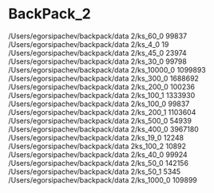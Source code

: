 # BackPack_2
/Users/egorsipachev/backpack/data 2/ks_60_0 99837 /Users/egorsipachev/backpack/data 2/ks_4_0 19 /Users/egorsipachev/backpack/data 2/ks_45_0 23974 /Users/egorsipachev/backpack/data 2/ks_30_0 99798 /Users/egorsipachev/backpack/data 2/ks_10000_0 1099893 /Users/egorsipachev/backpack/data 2/ks_300_0 1688692 /Users/egorsipachev/backpack/data 2/ks_200_0 100236 /Users/egorsipachev/backpack/data 2/ks_100_1 1333930 /Users/egorsipachev/backpack/data 2/ks_100_0 99837 /Users/egorsipachev/backpack/data 2/ks_200_1 1103604 /Users/egorsipachev/backpack/data 2/ks_500_0 54939 /Users/egorsipachev/backpack/data 2/ks_400_0 3967180 /Users/egorsipachev/backpack/data 2/ks_19_0 12248 /Users/egorsipachev/backpack/data 2ks_100_2 10892 /Users/egorsipachev/backpack/data 2/ks_40_0 99924 /Users/egorsipachev/backpack/data 2/ks_50_0 142156 /Users/egorsipachev/backpack/data 2/ks_50_1 5345 /Users/egorsipachev/backpack/data 2/ks_1000_0 109899
